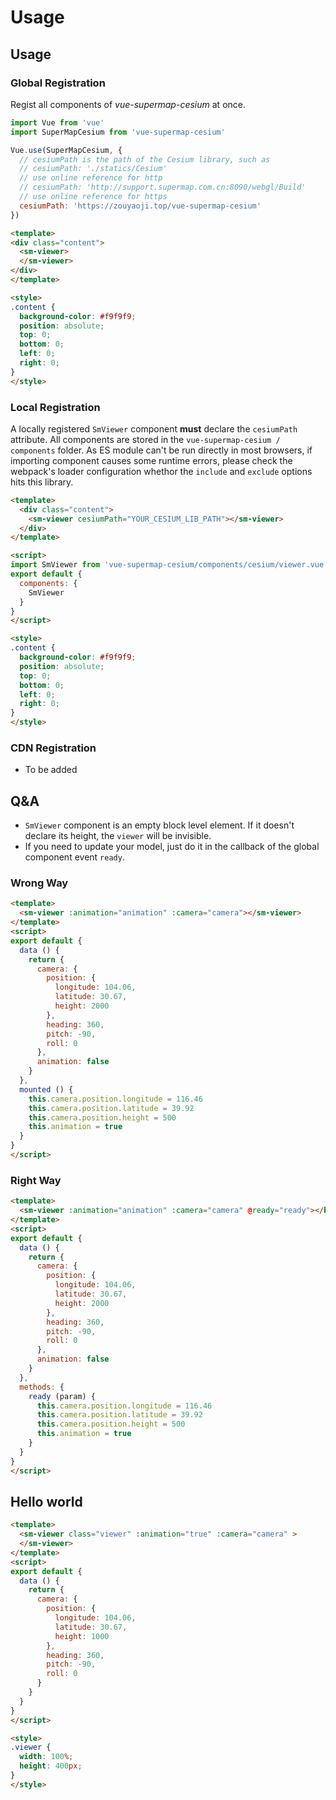 # Usage

## Usage

### Global Registration

Regist all components of *vue-supermap-cesium* at once.

```javascript
import Vue from 'vue'
import SuperMapCesium from 'vue-supermap-cesium'

Vue.use(SuperMapCesium, {
  // cesiumPath is the path of the Cesium library, such as
  // cesiumPath: './statics/Cesium'
  // use online reference for http
  // cesiumPath: 'http://support.supermap.com.cn:8090/webgl/Build'
  // use online reference for https
  cesiumPath: 'https://zouyaoji.top/vue-supermap-cesium'
})
```

```html
<template>
<div class="content">
  <sm-viewer>
  </sm-viewer>
</div>
</template>

<style>
.content {
  background-color: #f9f9f9;
  position: absolute;
  top: 0;
  bottom: 0;
  left: 0;
  right: 0;
}
</style>
```

### Local Registration

A locally registered `SmViewer` component **must** declare the `cesiumPath` attribute.
All components are stored in the `vue-supermap-cesium / components` folder.
As ES module can't be run directly in most browsers, if importing component causes some runtime errors, please check the webpack's loader configuration whethor the `include` and `exclude` options hits this library.

```html
<template>
  <div class="content">
    <sm-viewer cesiumPath="YOUR_CESIUM_LIB_PATH"></sm-viewer>
  </div>
</template>

<script>
import SmViewer from 'vue-supermap-cesium/components/cesium/viewer.vue'
export default {
  components: {
    SmViewer
  }
}
</script>

<style>
.content {
  background-color: #f9f9f9;
  position: absolute;
  top: 0;
  bottom: 0;
  left: 0;
  right: 0;
}
</style>
```

### CDN Registration

- To be added

## Q&A

- `SmViewer` component is an empty block level element. If it doesn't declare its height, the `viewer` will be invisible.
- If you need to update your model, just do it in the callback of the global component event `ready`.

### Wrong Way

```html
<template>
  <sm-viewer :animation="animation" :camera="camera"></sm-viewer>
</template>
<script>
export default {
  data () {
    return {
      camera: {
        position: {
          longitude: 104.06,
          latitude: 30.67,
          height: 2000
        },
        heading: 360,
        pitch: -90,
        roll: 0
      },
      animation: false
    }
  },
  mounted () {
    this.camera.position.longitude = 116.46
    this.camera.position.latitude = 39.92
    this.camera.position.height = 500
    this.animation = true
  }
}
</script>
```

### Right Way

```html
<template>
  <sm-viewer :animation="animation" :camera="camera" @ready="ready"></baidu-map>
</template>
<script>
export default {
  data () {
    return {
      camera: {
        position: {
          longitude: 104.06,
          latitude: 30.67,
          height: 2000
        },
        heading: 360,
        pitch: -90,
        roll: 0
      },
      animation: false
    }
  },
  methods: {
    ready (param) {
      this.camera.position.longitude = 116.46
      this.camera.position.latitude = 39.92
      this.camera.position.height = 500
      this.animation = true
    }
  }
}
</script>
```

## Hello world

```html
<template>
  <sm-viewer class="viewer" :animation="true" :camera="camera" >
  </sm-viewer>
</template>
<script>
export default {
  data () {
    return {
      camera: {
        position: {
          longitude: 104.06,
          latitude: 30.67,
          height: 1000
        },
        heading: 360,
        pitch: -90,
        roll: 0
      }
    }
  }
}
</script>

<style>
.viewer {
  width: 100%;
  height: 400px;
}
</style>
```
<doc-preview>
  <template>
    <sm-viewer class="viewer" :animation="true" :camera="camera" >
    </sm-viewer>
  </template>
  <script>
  export default {
    data () {
      return {
        camera: {
          position: {
            longitude: 104.06,
            latitude: 30.67,
            height: 1000
          },
          heading: 360,
          pitch: -90,
          roll: 0
        }
      }
    }
  }
  </script>
  <style>
  .viewer {
    width: 100%;
    height: 400px;
  }
  </style>
</doc-preview>

